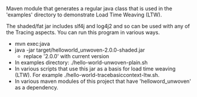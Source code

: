 Maven module that generates a regular java class that is used in the 'examples' directory to demonstrate Load Time Weaving (LTW).

The shaded/fat jar includes slf4j and log4j2 and so can be used with any of the 
Tracing aspects.  You can run this program in various ways.
- mvn exec:java
- java -jar target/helloworld_unwoven-2.0.0-shaded.jar 
  - replace '2.0.0' with current version
- In examples directory: ./hello-world-unwoven-plain.sh
- In various scripts that use this jar as a basis for load time weaving (LTW). For example
  ./hello-world-tracebasiccontext-ltw.sh.
- In various maven modules of this project that have 'helloword_unwoven' as a dependency.